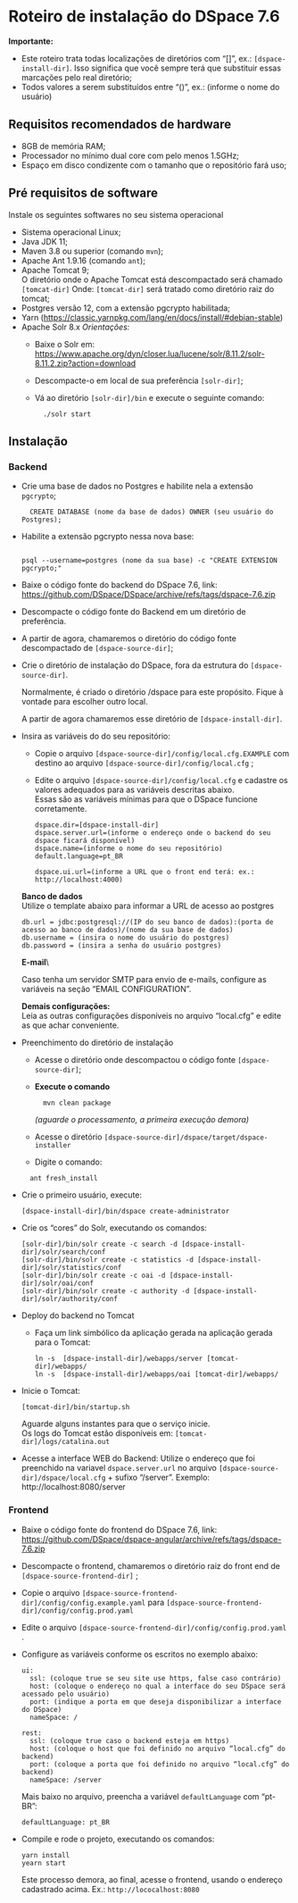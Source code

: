 # Roteiro de instalação do DSpace 7.6

**Importante:**
- Este roteiro trata todas localizações de diretórios com “[]”, ex.: `[dspace-install-dir]`. Isso significa que você sempre terá que substituir essas marcações pelo real diretório;
- Todos valores a serem substituídos entre “()”, ex.: (informe o nome do usuário)


## Requisitos recomendados de hardware
- 8GB de memória RAM;
- Processador no mínimo dual core com pelo menos 1.5GHz;
- Espaço em disco condizente com o tamanho que o repositório fará uso;

## Pré requisitos de software
Instale os seguintes softwares no seu sistema operacional

- Sistema operacional Linux; 
- Java JDK 11;
- Maven 3.8 ou superior (comando `mvn`);
- Apache Ant 1.9.16 (comando `ant`);
- Apache Tomcat 9;\
  O diretório onde o Apache Tomcat está descompactado será chamado `[tomcat-dir]`
  Onde: `[tomcat-dir]` será tratado como diretório raiz do tomcat;
- Postgres versão 12, com a extensão pgcrypto habilitada;
- Yarn (https://classic.yarnpkg.com/lang/en/docs/install/#debian-stable)
- Apache Solr 8.x 
  *Orientações:*
  - Baixe o Solr em: https://www.apache.org/dyn/closer.lua/lucene/solr/8.11.2/solr-8.11.2.zip?action=download
  - Descompacte-o em local de sua preferência `[solr-dir]`;
  - Vá ao diretório `[solr-dir]/bin` e execute o seguinte comando:
    
    ```
      ./solr start
    ```

## Instalação

### Backend

- Crie uma base de dados no Postgres e habilite nela a extensão `pgcrypto`;
  
  ```
    CREATE DATABASE (nome da base de dados) OWNER (seu usuário do Postgres);
  ```
  
- Habilite a extensão pgcrypto nessa nova base:
  ```
  
  psql --username=postgres (nome da sua base) -c "CREATE EXTENSION pgcrypto;"

  ```
- Baixe o código fonte do backend do DSpace 7.6, link: https://github.com/DSpace/DSpace/archive/refs/tags/dspace-7.6.zip
- Descompacte o código fonte do Backend em um diretório de preferência. 
- A partir de agora, chamaremos o diretório do código fonte descompactado de `[dspace-source-dir]`;
- Crie o diretório de instalação do DSpace, fora da estrutura do `[dspace-source-dir]`.
  
  Normalmente, é criado o diretório /dspace para este propósito. Fique à vontade para escolher outro local.

  A partir de agora chamaremos esse diretório de `[dspace-install-dir]`.

- Insira as variáveis do do seu repositório:
  - Copie o arquivo `[dspace-source-dir]/config/local.cfg.EXAMPLE` com destino ao arquivo  `[dspace-source-dir]/config/local.cfg` ;
  - Edite o arquivo `[dspace-source-dir]/config/local.cfg` e cadastre os valores adequados para as variáveis descritas abaixo.\
    Essas são as variáveis mínimas para que o DSpace funcione corretamente.

    ```
    dspace.dir=[dspace-install-dir]
    dspace.server.url=(informe o endereço onde o backend do seu dspace ficará disponível)
    dspace.name=(informe o nome do seu repositório)
    default.language=pt_BR
    
    dspace.ui.url=(informe a URL que o front end terá: ex.: http://localhost:4000)
    ```

  **Banco de dados**\
  Utilize o template abaixo para informar a URL de acesso ao postgres
  
  ```
  db.url = jdbc:postgresql://(IP do seu banco de dados):(porta de acesso ao banco de dados)/(nome da sua base de dados)
  db.username = (insira o nome do usuário do postgres)
  db.password = (insira a senha do usuário postgres)
  ```

  **E-mail**\

  Caso tenha um servidor SMTP para envio de e-mails, configure as variáveis na seção “EMAIL CONFIGURATION”.

  **Demais configurações:**\
  Leia as outras configurações disponíveis no arquivo “local.cfg” e edite as que achar conveniente.

- Preenchimento do diretório de instalação
  - Acesse o diretório onde descompactou o código fonte `[dspace-source-dir]`;
  - **Execute o comando**
    ```
      mvn clean package
    ```
    *(aguarde o processamento, a primeira execução demora)*

  - Acesse o diretório `[dspace-source-dir]/dspace/target/dspace-installer`
  - Digite o comando:
   ```
     ant fresh_install
   ```
- Crie o primeiro usuário, execute:
  ```
  [dspace-install-dir]/bin/dspace create-administrator
  ```
- Crie os “cores” do Solr, executando os comandos:
  ```
  [solr-dir]/bin/solr create -c search -d [dspace-install-dir]/solr/search/conf
  [solr-dir]/bin/solr create -c statistics -d [dspace-install-dir]/solr/statistics/conf
  [solr-dir]/bin/solr create -c oai -d [dspace-install-dir]/solr/oai/conf
  [solr-dir]/bin/solr create -c authority -d [dspace-install-dir]/solr/authority/conf
  ```

- Deploy do backend no Tomcat
  - Faça um link simbólico da aplicação gerada na aplicação gerada para o Tomcat:
    ```
    ln -s  [dspace-install-dir]/webapps/server [tomcat-dir]/webapps/
    ln -s  [dspace-install-dir]/webapps/oai [tomcat-dir]/webapps/
    ```
- Inicie o Tomcat:
  ```
  [tomcat-dir]/bin/startup.sh
  ```
  Aguarde alguns instantes para que o serviço inicie.\
  Os logs do Tomcat estão disponíveis em: `[tomcat-dir]/logs/catalina.out`

- Acesse a interface WEB do Backend:
  Utilize o endereço que foi preenchido na variavel `dspace.server.url` no arquivo  `[dspace-source-dir]/dspace/local.cfg` + sufixo “/server”.
  Exemplo: http://localhost:8080/server


### Frontend

- Baixe o código fonte do frontend do DSpace 7.6, link: https://github.com/DSpace/dspace-angular/archive/refs/tags/dspace-7.6.zip
- Descompacte o frontend, chamaremos o diretório raiz do front end de `[dspace-source-frontend-dir]` ;
- Copie o arquivo  `[dspace-source-frontend-dir]/config/config.example.yaml` para  `[dspace-source-frontend-dir]/config/config.prod.yaml`  
- Edite o arquivo `[dspace-source-frontend-dir]/config/config.prod.yaml` .
- Configure as variáveis conforme os escritos no exemplo abaixo:
  ```
  ui:
    ssl: (coloque true se seu site use https, false caso contrário)
    host: (coloque o endereço no qual a interface do seu DSpace será acessado pelo usuário)
    port: (indique a porta em que deseja disponibilizar a interface do DSpace)
    nameSpace: /
  ```

  ```
  rest:
    ssl: (coloque true caso o backend esteja em https)
    host: (coloque o host que foi definido no arquivo “local.cfg” do backend)
    port: (coloque a porta que foi definido no arquivo “local.cfg” do backend)
    nameSpace: /server
  ```

  Mais baixo no arquivo, preencha a variável `defaultLanguage` com “pt-BR”:
  ```
  defaultLanguage: pt_BR
  ```

- Compile e rode o projeto, executando os comandos:
  ```
  yarn install
  yearn start
  ```

  Este processo demora, ao final, acesse o frontend, usando o endereço cadastrado acima. Ex.: `http://lococalhost:8080`
  
